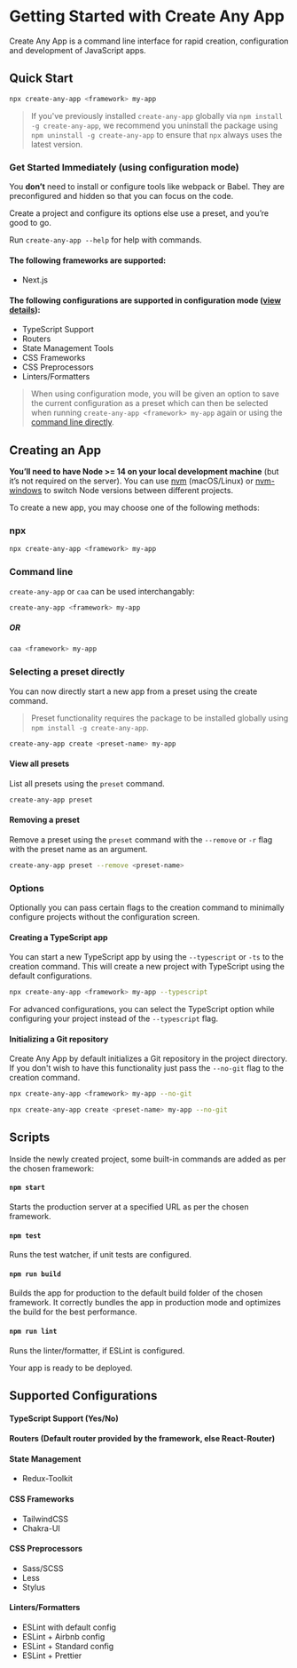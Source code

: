 # Getting Started with Create Any App

Create Any App is a command line interface for rapid creation, configuration and development of JavaScript apps.

## Quick Start

```sh
npx create-any-app <framework> my-app 
```

> If you've previously installed `create-any-app` globally via `npm install -g create-any-app`, we recommend you uninstall the package using `npm uninstall -g create-any-app` to ensure that `npx` always uses the latest version.

### Get Started Immediately (using configuration mode)

You **don’t** need to install or configure tools like webpack or Babel. They are preconfigured and hidden so that you can focus on the code.

Create a project and configure its options else use a preset, and you’re good to go.

Run `create-any-app --help` for help with commands.

#### The following frameworks are supported:
- Next.js

#### The following configurations are supported in configuration mode ([view details](#supported-configurations)):
- TypeScript Support
- Routers
- State Management Tools
- CSS Frameworks
- CSS Preprocessors
- Linters/Formatters

> When using configuration mode, you will be given an option to save the current configuration as a preset which can then be selected when running `create-any-app <framework> my-app` again or using the [command line directly](#selecting-a-preset-directly).

## Creating an App

**You’ll need to have Node >= 14 on your local development machine** (but it’s not required on the server). You can use [nvm](https://github.com/creationix/nvm#installation) (macOS/Linux) or [nvm-windows](https://github.com/coreybutler/nvm-windows#node-version-manager-nvm-for-windows) to switch Node versions between different projects.

To create a new app, you may choose one of the following methods:

### npx

```sh
npx create-any-app <framework> my-app
```

### Command line
`create-any-app` or `caa` can be used interchangably:
```sh
create-any-app <framework> my-app
```
##### OR
```sh
caa <framework> my-app
```

### Selecting a preset directly

You can now directly start a new app from a preset using the create command.
> Preset functionality requires the package to be installed globally using `npm install -g create-any-app`.

```sh
create-any-app create <preset-name> my-app
```

#### View all presets
List all presets using the `preset` command.
```sh
create-any-app preset
```

#### Removing a preset
Remove a preset using the `preset` command with the `--remove` or `-r` flag with the preset name as an argument.
```sh
create-any-app preset --remove <preset-name>
```

### Options
Optionally you can pass certain flags to the creation command to minimally configure projects without the configuration screen.

#### Creating a TypeScript app

You can start a new TypeScript app by using the `--typescript` or `-ts` to the creation command. This will create a new project with TypeScript using the default configurations.

```sh
npx create-any-app <framework> my-app --typescript
```
For advanced configurations, you can select the TypeScript option while configuring your project instead of the `--typescript` flag.

#### Initializing a Git repository

Create Any App by default initializes a Git repository in the project directory. If you don't wish to have this functionality just pass the `--no-git` flag to the creation command.

```sh
npx create-any-app <framework> my-app --no-git
```
```sh
npx create-any-app create <preset-name> my-app --no-git
```

## Scripts

Inside the newly created project, some built-in commands are added as per the chosen framework:

#### `npm start` 

Starts the production server at a specified URL as per the chosen framework.

#### `npm test`

Runs the test watcher, if unit tests are configured.

#### `npm run build`

Builds the app for production to the default build folder of the chosen framework. It correctly bundles the app in production mode and optimizes the build for the best performance.

#### `npm run lint`

Runs the linter/formatter, if ESLint is configured.

Your app is ready to be deployed.

## Supported Configurations
#### TypeScript Support (Yes/No)
#### Routers (Default router provided by the framework, else React-Router)
#### State Management
  - Redux-Toolkit
#### CSS Frameworks
  - TailwindCSS
  - Chakra-UI
#### CSS Preprocessors
  - Sass/SCSS
  - Less
  - Stylus
#### Linters/Formatters
  - ESLint with default config
  - ESLint + Airbnb config
  - ESLint + Standard config
  - ESLint + Prettier    
